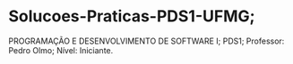 # Solucoes-Praticas-PDS1-UFMG;
PROGRAMAÇÃO E DESENVOLVIMENTO DE SOFTWARE I;
PDS1;
Professor: Pedro Olmo;
Nível: Iniciante.
